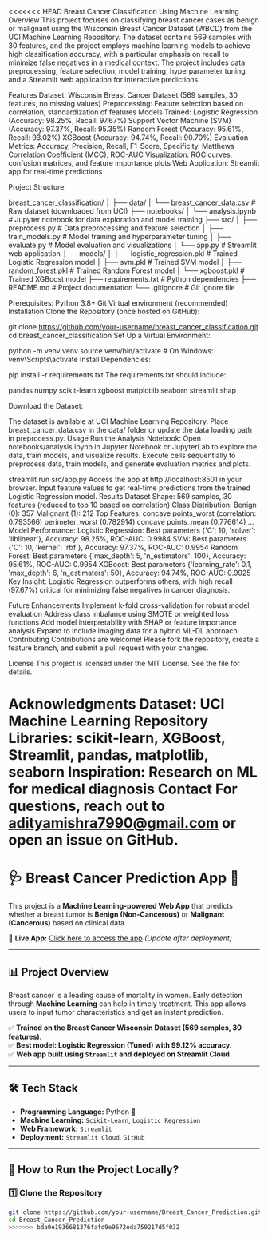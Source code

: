 <<<<<<< HEAD
Breast Cancer Classification Using Machine Learning
Overview
This project focuses on classifying breast cancer cases as benign or malignant using the Wisconsin Breast Cancer Dataset (WBCD) from the UCI Machine Learning Repository. The dataset contains 569 samples with 30 features, and the project employs machine learning models to achieve high classification accuracy, with a particular emphasis on recall to minimize false negatives in a medical context. The project includes data preprocessing, feature selection, model training, hyperparameter tuning, and a Streamlit web application for interactive predictions.

Features
Dataset: Wisconsin Breast Cancer Dataset (569 samples, 30 features, no missing values)
Preprocessing: Feature selection based on correlation, standardization of features
Models Trained:
Logistic Regression (Accuracy: 98.25%, Recall: 97.67%)
Support Vector Machine (SVM) (Accuracy: 97.37%, Recall: 95.35%)
Random Forest (Accuracy: 95.61%, Recall: 93.02%)
XGBoost (Accuracy: 94.74%, Recall: 90.70%)
Evaluation Metrics: Accuracy, Precision, Recall, F1-Score, Specificity, Matthews Correlation Coefficient (MCC), ROC-AUC
Visualization: ROC curves, confusion matrices, and feature importance plots
Web Application: Streamlit app for real-time predictions

Project Structure:

breast_cancer_classification/
│
├── data/
│   └── breast_cancer_data.csv  # Raw dataset (downloaded from UCI)
├── notebooks/
│   └── analysis.ipynb           # Jupyter notebook for data exploration and model training
├── src/
│   ├── preprocess.py           # Data preprocessing and feature selection
│   ├── train_models.py         # Model training and hyperparameter tuning
│   ├── evaluate.py             # Model evaluation and visualizations
│   └── app.py                  # Streamlit web application
├── models/
│   ├── logistic_regression.pkl # Trained Logistic Regression model
│   ├── svm.pkl                 # Trained SVM model
│   ├── random_forest.pkl       # Trained Random Forest model
│   └── xgboost.pkl             # Trained XGBoost model
├── requirements.txt            # Python dependencies
├── README.md                   # Project documentation
└── .gitignore                  # Git ignore file

Prerequisites:
Python 3.8+
Git
Virtual environment (recommended)
Installation
Clone the Repository (once hosted on GitHub):

git clone https://github.com/your-username/breast_cancer_classification.git
cd breast_cancer_classification
Set Up a Virtual Environment:

python -m venv venv
source venv/bin/activate  # On Windows: venv\Scripts\activate
Install Dependencies:


pip install -r requirements.txt
The requirements.txt should include:

pandas
numpy
scikit-learn
xgboost
matplotlib
seaborn
streamlit
shap

Download the Dataset:

The dataset is available at UCI Machine Learning Repository.
Place breast_cancer_data.csv in the data/ folder or update the data loading path in preprocess.py.
Usage
Run the Analysis Notebook:
Open notebooks/analysis.ipynb in Jupyter Notebook or JupyterLab to explore the data, train models, and visualize results.
Execute cells sequentially to preprocess data, train models, and generate evaluation metrics and plots.

streamlit run src/app.py
Access the app at http://localhost:8501 in your browser.
Input feature values to get real-time predictions from the trained Logistic Regression model.
Results
Dataset Shape: 569 samples, 30 features (reduced to top 10 based on correlation)
Class Distribution:
Benign (0): 357
Malignant (1): 212
Top Features:
concave points_worst (correlation: 0.793566)
perimeter_worst (0.782914)
concave points_mean (0.776614)
...
Model Performance:
Logistic Regression: Best parameters {'C': 10, 'solver': 'liblinear'}, Accuracy: 98.25%, ROC-AUC: 0.9984
SVM: Best parameters {'C': 10, 'kernel': 'rbf'}, Accuracy: 97.37%, ROC-AUC: 0.9954
Random Forest: Best parameters {'max_depth': 5, 'n_estimators': 100}, Accuracy: 95.61%, ROC-AUC: 0.9954
XGBoost: Best parameters {'learning_rate': 0.1, 'max_depth': 6, 'n_estimators': 50}, Accuracy: 94.74%, ROC-AUC: 0.9925
Key Insight: Logistic Regression outperforms others, with high recall (97.67%) critical for minimizing false negatives in cancer diagnosis.

Future Enhancements
Implement k-fold cross-validation for robust model evaluation
Address class imbalance using SMOTE or weighted loss functions
Add model interpretability with SHAP or feature importance analysis
Expand to include imaging data for a hybrid ML-DL approach
Contributing
Contributions are welcome! Please fork the repository, create a feature branch, and submit a pull request with your changes.

License
This project is licensed under the MIT License. See the  file for details.

Acknowledgments
Dataset: UCI Machine Learning Repository
Libraries: scikit-learn, XGBoost, Streamlit, pandas, matplotlib, seaborn
Inspiration: Research on ML for medical diagnosis
Contact
For questions, reach out to adityamishra7990@gmail.com or open an issue on GitHub.
=======
# 🩺 Breast Cancer Prediction App 🚀  
This project is a **Machine Learning-powered Web App** that predicts whether a breast tumor is **Benign (Non-Cancerous)** or **Malignant (Cancerous)** based on clinical data.  

🔗 **Live App:** [Click here to access the app](https://your-streamlit-app-link.com) *(Update after deployment)*  

---

## 📊 **Project Overview**
Breast cancer is a leading cause of mortality in women. Early detection through **Machine Learning** can help in timely treatment. This app allows users to input tumor characteristics and get an instant prediction.  

✅ **Trained on the Breast Cancer Wisconsin Dataset (569 samples, 30 features).**  
✅ **Best model: Logistic Regression (Tuned) with 99.12% accuracy.**  
✅ **Web app built using `Streamlit` and deployed on Streamlit Cloud.**  

---

## 🛠 **Tech Stack**
- **Programming Language:** Python 🐍  
- **Machine Learning:** `Scikit-Learn`, `Logistic Regression`  
- **Web Framework:** `Streamlit`  
- **Deployment:** `Streamlit Cloud`, `GitHub`  

---

## 📌 **How to Run the Project Locally?**
### **1️⃣ Clone the Repository**
```bash
git clone https://github.com/your-username/Breast_Cancer_Prediction.git
cd Breast_Cancer_Prediction
>>>>>>> bda0e1936681376fafd9e9672eda759217d5f032
